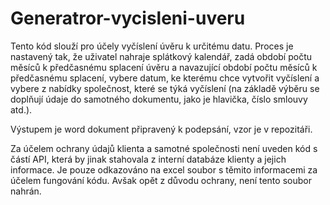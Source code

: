 # Generatror-vycisleni-uveru

Tento kód slouží pro účely vyčíslení úvěru k určitému datu. Proces je nastavený tak, že uživatel nahraje splátkový kalendář, zadá období počtu měsíců k předčasnému splacení úvěru a navazující období počtu měsíců k předčasnému splacení, vybere datum, ke kterému chce vytvořit vyčíslení a vybere z nabídky společnost, které se týká vyčíslení (na základě výběru se doplňují údaje do samotného dokumentu, jako je hlavička, číslo smlouvy atd.).

Výstupem je word dokument připravený k podepsání, vzor je v repozitáři.

Za účelem ochrany údajů klienta a samotné společnosti není uveden kód s částí API, která by jinak stahovala z interní databáze klienty a jejich informace. Je pouze odkazováno na excel soubor s těmito informacemi za účelem fungování kódu. Avšak opět z důvodu ochrany, není tento soubor nahrán.
